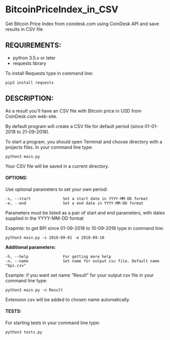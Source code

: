 # BitcoinPriceIndex_in_CSV

Get Bitcoin Price Index from coindesk.com using CoinDesk API  and save results in CSV file


## REQUIREMENTS: 
- python 3.5.x or later
- requests library 

To install Requests type in command line: 
```
pip3 install requests
```

## DESCRIPTION:

As a result you'll have an CSV file with Bitcoin price in USD from CoinDesk.com web-site. 

By default program will create a CSV file for default period (since 01-01-2018 to 21-09-2018).

To start a program, you should open Terminal and choose directory with a projects files.
In your command line type: 
```
python3 main.py
```

Your CSV file will be saved in a current directory.


#### OPTIONS:

Use optional parameters to set your own period:
```
-s, --start              Set a start date in YYYY-MM-DD format
-e, --end                Set a end date in YYYY-MM-DD format
```

Parameters must be listed as a pair of start and end parameters, with dates supplied 
in the YYYY-MM-DD format

Exapmle: to get BPI since 01-09-2018 to 10-09-2018 type in 
command line: 
```
python3 main.py -s 2018-09-01 -e 2018-09-10
```

**Additional parameters:**
```
-h, --help               For getting more help
-n, --name               Set name for output csv file. Default name "bpi.csv"
```

Example: if you want set name "Result" for your output csv file in your command line type: 
```
python3 main.py -n Result
```
Extension csv will be added to chosen name automatically.



#### TESTS:
For starting tests in your command line type: 
```
python3 tests.py
```